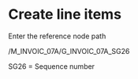 # Create line items


Enter the reference node path

/M_INVOIC_07A/G_INVOIC_07A_SG26

SG26 = Sequence number